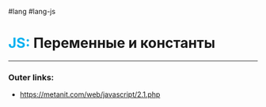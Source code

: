 #lang #lang-js
# <font color="#00b0f0">JS:</font> Переменные и константы
---
### Outer links:
- https://metanit.com/web/javascript/2.1.php